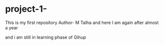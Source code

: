 # project-1-
This is my first repository
Author- M Talha
and here I am again after almost a year

and i am still in learning phase of Gihup
